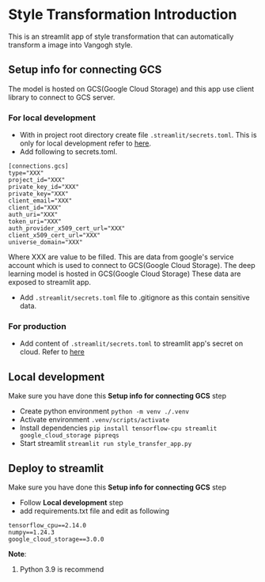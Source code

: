 # Style Transformation Introduction

This is an streamlit app of style transformation that
can automatically transform a image into Vangogh style.

## Setup info for connecting GCS

The model is hosted on GCS(Google Cloud Storage) and this app use client library to connect to
GCS server.

### For local development

- With in project root directory create file `.streamlit/secrets.toml`. This is
  only for local development refer to [here](https://blog.streamlit.io/secrets-in-sharing-apps/).
- Add following to secrets.toml.

```
[connections.gcs]
type="XXX"
project_id="XXX"
private_key_id="XXX"
private_key="XXX"
client_email="XXX"
client_id="XXX"
auth_uri="XXX"
token_uri="XXX"
auth_provider_x509_cert_url="XXX"
client_x509_cert_url="XXX"
universe_domain="XXX"
```

Where XXX are value to be filled. This are data from google's service account which
is used to connect to GCS(Google Cloud Storage). The deep learning model is hosted in
GCS(Google Cloud Storage) These data are exposed to streamlit app.

- Add `.streamlit/secrets.toml` file to .gitignore as this contain sensitive data.

### For production

- Add content of `.streamlit/secrets.toml` to streamlit app's secret on cloud.
  Refer to [here](https://docs.streamlit.io/deploy/streamlit-community-cloud/deploy-your-app/secrets-management)

## Local development

Make sure you have done this **Setup info for connecting GCS** step

- Create python environment `python -m venv ./.venv`
- Activate environment `.venv/scripts/activate`
- Install dependencies `pip install tensorflow-cpu streamlit google_cloud_storage pipreqs`
- Start streamlit `streamlit run style_transfer_app.py`

## Deploy to streamlit

Make sure you have done this **Setup info for connecting GCS** step

- Follow **Local development** step
- add requirements.txt file and edit as following

```
tensorflow_cpu==2.14.0
numpy==1.24.3
google_cloud_storage==3.0.0
```

**Note**:

1. Python 3.9 is recommend
